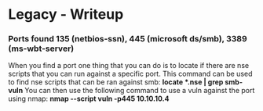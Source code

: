 # Legacy - Writeup

### Ports found 135 (netbios-ssn), 445 (microsoft ds/smb), 3389 (ms-wbt-server)

When you find a port one thing that you can do is to locate if there are nse scripts that you can run against a specific port. 
This command can be used to find nse scripts that can be ran against smb: **locate \*.nse | grep smb-vuln**
You can then use the following command to use a vuln against the port using nmap: **nmap --script vuln -p445 10.10.10.4**
